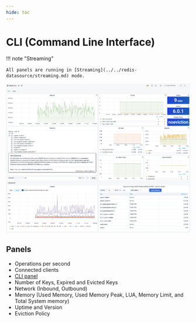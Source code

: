 ```yaml
---
hide: toc
---
```


# CLI (Command Line Interface)

!!! note "Streaming"

    All panels are running in [Streaming](../../redis-datasource/streaming.md) mode.

![Redis CLI Dashboard](../../images/redis-app/dashboards/cli-dashboard.png)

## Panels

- Operations per second
- Connected clients
- [CLI panel](../panels/redis-cli-panel.md)
- Number of Keys, Expired and Evicted Keys
- Network (Inbound, Outbound)
- Memory (Used Memory, Used Memory Peak, LUA, Memory Limit, and Total System memory)
- Uptime and Version
- Eviction Policy
